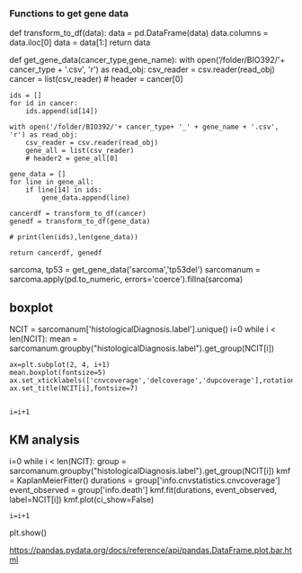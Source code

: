 ### Functions to get gene data


def transform_to_df(data):
    data = pd.DataFrame(data)
    data.columns = data.iloc[0]
    data = data[1:]
    return data

def get_gene_data(cancer_type,gene_name):
    with open(‘/folder/BIO392/'+ cancer_type + '.csv', 'r') as read_obj:
        csv_reader = csv.reader(read_obj)
        cancer = list(csv_reader)
        # header = cancer[0]

    ids = []
    for id in cancer:
        ids.append(id[14])

    with open('/folder/BIO392/'+ cancer_type+ '_' + gene_name + '.csv', 'r') as read_obj:
        csv_reader = csv.reader(read_obj)
        gene_all = list(csv_reader)
        # header2 = gene_all[0]

    gene_data = []
    for line in gene_all:
        if line[14] in ids:
            gene_data.append(line)

    cancerdf = transform_to_df(cancer)
    genedf = transform_to_df(gene_data)

    # print(len(ids),len(gene_data))

    return cancerdf, genedf

sarcoma, tp53 =  get_gene_data('sarcoma','tp53del')
sarcomanum = sarcoma.apply(pd.to_numeric, errors='coerce').fillna(sarcoma)
    
## boxplot
NCIT = sarcomanum['histologicalDiagnosis.label'].unique()
i=0
while i < len(NCIT):
    mean = sarcomanum.groupby("histologicalDiagnosis.label").get_group(NCIT[i])

    ax=plt.subplot(2, 4, i+1)
    mean.boxplot(fontsize=5)
    ax.set_xticklabels(['cnvcoverage','delcoverage','dupcoverage'],rotation=180)
    ax.set_title(NCIT[i],fontsize=7)


    i=i+1
    
## KM analysis
i=0
while i < len(NCIT):
    group = sarcomanum.groupby("histologicalDiagnosis.label").get_group(NCIT[i])
    kmf = KaplanMeierFitter()
    durations = group['info.cnvstatistics.cnvcoverage']
    event_observed = group['info.death']
    kmf.fit(durations, event_observed, label=NCIT[i])
    kmf.plot(ci_show=False)



    i=i+1
    
plt.show()

https://pandas.pydata.org/docs/reference/api/pandas.DataFrame.plot.bar.html
